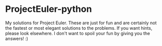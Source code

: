 ProjectEuler-python
===================

My solutions for Project Euler.  These are just for fun and are certainly not
the fastest or most elegant solutions to the problems.  If you want hints,
please look elsewhere.  I don't want to spoil your fun by giving you
the answers! :)
